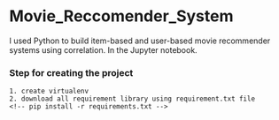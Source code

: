 # Movie_Reccomender_System

I used Python to build item-based and user-based movie recommender systems using correlation. In the Jupyter notebook.

### Step for creating the project

```
1. create virtualenv
2. download all requirement library using requirement.txt file
<!-- pip install -r requirements.txt -->

```
